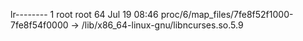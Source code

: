 lr-------- 1 root root 64 Jul 19 08:46 proc/6/map_files/7fe8f52f1000-7fe8f54f0000 -> /lib/x86_64-linux-gnu/libncurses.so.5.9
